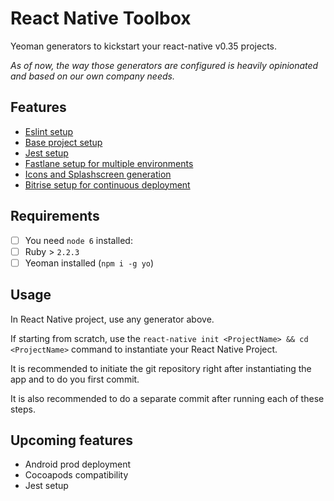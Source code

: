 # React Native Toolbox

Yeoman generators to kickstart your react-native v0.35 projects.

*As of now, the way those generators are configured is heavily opinionated and based on our own company needs.*

## Features
- [Eslint setup](generators/eslint/README.md)
- [Base project setup](generators/base/README.md)
- [Jest setup](generators/jest/README.md)
- [Fastlane setup for multiple environments](generators/fastlane/README.md)
- [Icons and Splashscreen generation](generators/assets/README.md)
- [Bitrise setup for continuous deployment](generators/bitrise/README.md)

## Requirements

- [ ] You need `node 6` installed:
- [ ] Ruby > `2.2.3`
- [ ] Yeoman installed (`npm i -g yo`)

## Usage

In React Native project, use any generator above.

If starting from scratch, use the `react-native init <ProjectName> && cd <ProjectName>` command to instantiate your React Native Project.

It is recommended to initiate the git repository right after instantiating the app and to do you first commit.

It is also recommended to do a separate commit after running each of these steps.

## Upcoming features
- Android prod deployment
- Cocoapods compatibility
- Jest setup
